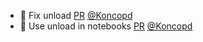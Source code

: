 - 🐛 Fix unload [PR](https://github.com/laminlabs/lamin-cli/pull/73) [@Koncopd](https://github.com/Koncopd)
- 📝 Use unload in notebooks [PR](https://github.com/laminlabs/lamindb/pull/1946) [@Koncopd](https://github.com/Koncopd)
